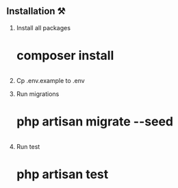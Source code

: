 ## Installation ⚒️


1. Install all packages

   # composer install
   ```

2. Cp .env.example to .env

3. Run migrations

   # php artisan migrate --seed
   ```

4. Run test


   # php artisan test
   ```


